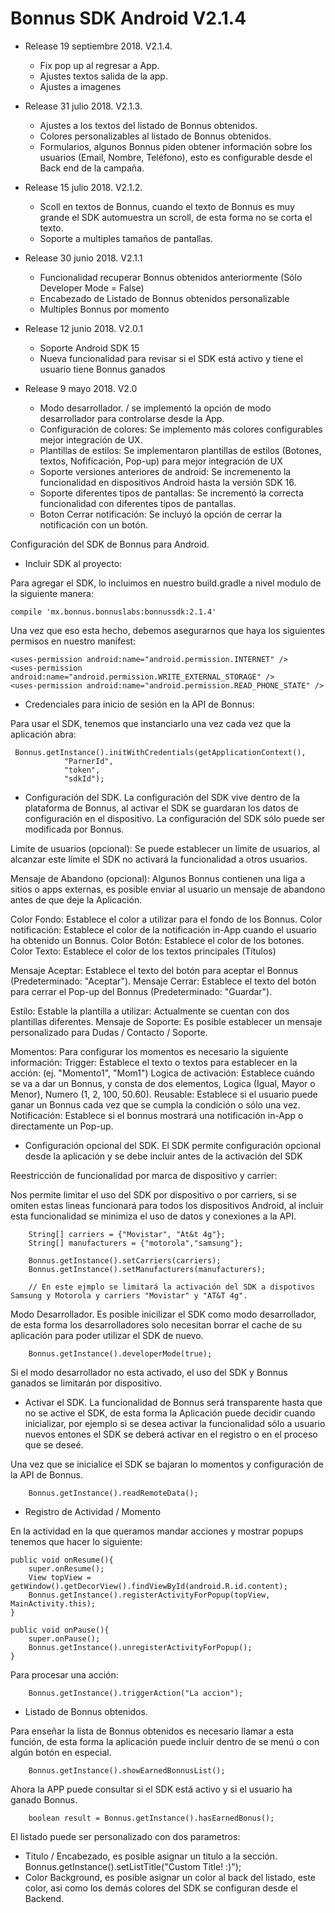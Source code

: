 # Bonnus SDK Android V2.1.4

- Release 19 septiembre 2018. V2.1.4.
    - Fix pop up al regresar a App.
    - Ajustes textos salida de la app.
    - Ajustes a imagenes
    
- Release 31 julio 2018. V2.1.3.
    - Ajustes a los textos del listado de Bonnus obtenidos.
    - Colores personalizables al listado de Bonnus obtenidos.
    - Formularios, algunos Bonnus piden obtener información sobre los usuarios (Email, Nombre, Teléfono), esto es configurable desde el Back end de la campaña.

- Release 15 julio 2018. V2.1.2.
    - Scoll en textos de Bonnus, cuando el texto de Bonnus es muy grande el SDK automuestra un scroll, de esta forma no se corta el texto.
    - Soporte a multiples tamaños de pantallas.
    
- Release 30 junio 2018. V2.1.1
    - Funcionalidad recuperar Bonnus obtenidos anteriormente (Sólo Developer Mode = False)
    - Encabezado de Listado de Bonnus obtenidos personalizable
    - Multiples Bonnus por momento
    
- Release 12 junio 2018. V2.0.1
    - Soporte Android SDK 15
    - Nueva funcionalidad para revisar si el SDK está activo y tiene el usuario tiene Bonnus ganados
    
- Release 9 mayo 2018. V2.0
    - Modo desarrollador. / se implementó la opción de  modo desarrollador para controlarse desde la App.
    - Configuración de colores: Se implemento más colores configurables mejor integración de UX.
    - Plantillas de estilos: Se implementaron plantillas de estilos (Botones, textos, Nofificación, Pop-up) para mejor integración de UX
    - Soporte versiones anteriores de android: Se incremenento la funcionalidad en dispositivos Android hasta la versión SDK 16.
    - Soporte diferentes tipos de pantallas: Se incrementó la correcta funcionalidad con diferentes tipos de pantallas.
    - Boton Cerrar notificación: Se incluyó la opción de cerrar la notificación con un botón.
    
         
    
Configuración del SDK de Bonnus para Android.

- Incluir SDK al proyecto:

Para agregar el SDK, lo incluimos en nuestro build.gradle a nivel modulo de la siguiente manera:

    compile 'mx.bonnus.bonnuslabs:bonnussdk:2.1.4'

Una vez que eso esta hecho, debemos asegurarnos que haya los siguientes permisos en nuestro manifest:

    <uses-permission android:name="android.permission.INTERNET" />
    <uses-permission android:name="android.permission.WRITE_EXTERNAL_STORAGE" />
    <uses-permission android:name="android.permission.READ_PHONE_STATE" />

- Credenciales para inicio de sesión en la API de Bonnus:

Para usar el SDK, tenemos que instanciarlo una vez cada vez que la aplicación abra:

     Bonnus.getInstance().initWithCredentials(getApplicationContext(),
                "ParnerId",
                "token",
                "sdkId");

- Configuración del SDK.
La configuración del SDK vive dentro de la plataforma de Bonnus, al activar el SDK se guardaran los datos de configuración en el dispositivo. La configuración del SDK sólo puede ser modificada por Bonnus.

Limite de usuarios (opcional): Se puede establecer un límite de usuarios, al alcanzar este límite el SDK no activará la funcionalidad a otros usuarios.

Mensaje de Abandono (opcional): Algunos Bonnus contienen una liga a sitios o apps externas, es posible enviar al usuario un mensaje de abandono antes de que deje la Aplicación.

Color Fondo: Establece el color a utilizar para el fondo de los Bonnus.
Color notificación: Establece el color de la notificación in-App cuando el usuario ha obtenido un Bonnus.
Color Botón: Establece el color de los botones.
Color Texto: Establece el color de los textos principales (Títulos)

Mensaje Aceptar: Establece el texto del botón para aceptar el Bonnus (Predeterminado: "Aceptar").
Mensaje Cerrar: Establece el texto del botón para cerrar el Pop-up del Bonnus (Predeterminado: "Guardar").

Estilo: Estable la plantilla a utilizar: Actualmente se cuentan con dos plantillas diferentes.
Mensaje de Soporte: Es posible establecer un mensaje personalizado para Dudas / Contacto / Soporte.

Momentos: Para configurar los momentos es necesario la siguiente información:
Trigger: Establece el texto o textos para establecer en la acción: (ej. "Momento1", "Mom1")
Logica de activación: Establece cuándo se va a dar un Bonnus, y consta de dos elementos, Logica (Igual, Mayor o Menor), Numero (1, 2, 100, 50.60).
Reusable: Establece si el usuario puede ganar un Bonnus cada vez que se cumpla la condición o sólo una vez.
Notificación: Establece si el bonnus mostrará una notificación in-App o directamente un Pop-up.


- Configuración opcional del SDK.
El SDK permite configuración opcional desde la aplicación y se debe incluir antes de la activación del SDK

Reestricción de funcionalidad por marca de dispositivo y carrier:

Nos permite limitar el uso del SDK por dispositivo o por carriers, si se omiten estas lineas funcionará para todos los dispositivos Android, al incluir esta funcionalidad se minimiza el uso de datos y conexiones a la API.

        String[] carriers = {"Movistar", "At&t 4g"};
        String[] manufacturers = {"motorola","samsung"};

        Bonnus.getInstance().setCarriers(carriers);
        Bonnus.getInstance().setManufacturers(manufacturers);
        
        // En este ejmplo se limitará la activación del SDK a dispotivos Samsung y Motorola y carriers "Movistar" y "AT&T 4g".
        
Modo Desarrollador.
Es posible inicilizar el SDK como modo desarrollador, de esta forma los desarrolladores solo necesitan borrar el cache de su aplicación para poder utilizar el SDK de nuevo.

        Bonnus.getInstance().developerMode(true);

Si el modo desarrollador no esta activado, el uso del SDK y Bonnus ganados se limitarán por dispositivo.


- Activar el SDK.
La funcionalidad de Bonnus será transparente hasta que no se active el SDK, de esta forma la Aplicación puede decidir cuando inicializar, por ejemplo si se desea activar la funcionalidad sólo a usuario nuevos entones el SDK se deberá activar en el registro o en el proceso que se deseé.

Una vez que se inicialice el SDK se bajaran lo momentos y configuración de la API de Bonnus.

        Bonnus.getInstance().readRemoteData();

- Registro de Actividad / Momento

En la actividad en la que queramos mandar acciones y mostrar popups tenemos que hacer lo siguiente:

    public void onResume(){
        super.onResume();
        View topView = getWindow().getDecorView().findViewById(android.R.id.content);
        Bonnus.getInstance().registerActivityForPopup(topView, MainActivity.this);
    }

    public void onPause(){
        super.onPause();
        Bonnus.getInstance().unregisterActivityForPopup();
    }

Para procesar una acción:

        Bonnus.getInstance().triggerAction("La accion");

- Listado de Bonnus obtenidos.

Para enseñar la lista de Bonnus obtenidos es necesario llamar a esta función, de esta forma la aplicación puede incluir dentro de se menú o con algún botón en especial.

        Bonnus.getInstance().showEarnedBonnusList();

Ahora la APP puede consultar si el SDK está activo y si el usuario ha ganado Bonnus.
        
        boolean result = Bonnus.getInstance().hasEarnedBonus();

El listado puede ser personalizado con dos parametros:
-   Titulo / Encabezado, es posible asignar un titulo a la sección.
       Bonnus.getInstance().setListTitle("Custom Title! :)");
- Color Background, es posible asignar un color al back del listado, este color, asi como los demás colores del SDK se configuran desde el Backend.
